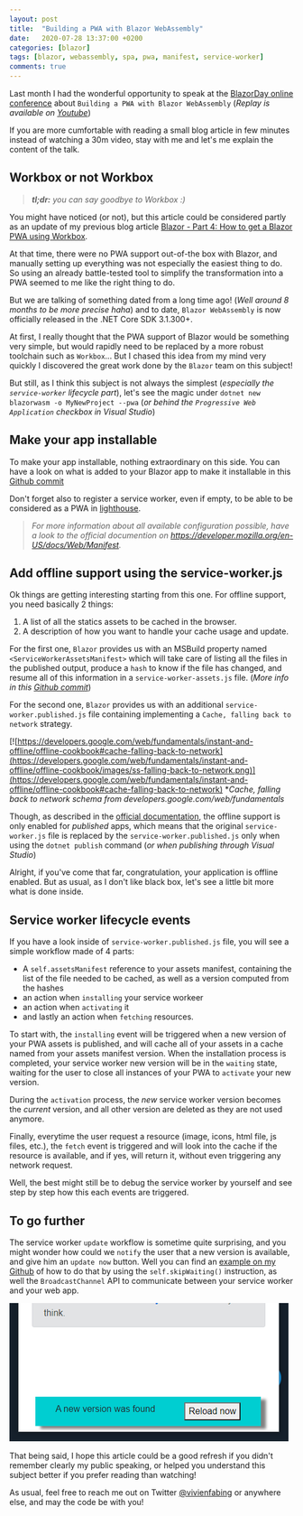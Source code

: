 ```yaml
---
layout: post
title:  "Building a PWA with Blazor WebAssembly"
date:   2020-07-28 13:37:00 +0200
categories: [blazor]
tags: [blazor, webassembly, spa, pwa, manifest, service-worker]
comments: true
---
```


Last month I had the wonderful opportunity to speak at the [BlazorDay online conference](https://www.blazorday.net/) about `Building a PWA with Blazor WebAssembly` (*Replay is available on [Youtube](https://youtu.be/XoizucRjxgU?t=18130)*)

If you are more cumfortable with reading a small blog article in few minutes instead of watching a 30m video, stay with me and let's me explain the content of the talk.

## Workbox or not Workbox

> ***tl;dr:** you can say goodbye to Workbox :)*

You might have noticed (or not), but this article could be considered partly as an update of my previous blog article [Blazor - Part 4: How to get a Blazor PWA using Workbox](https://www.vivienfabing.com/blazor/2019/10/31/blazor-how-to-get-a-blazor-pwa-using-workbox.html).

At that time, there were no PWA support out-of-the box with Blazor, and manually setting up everything was not especially the easiest thing to do. So using an already battle-tested tool to simplify the transformation into a PWA seemed to me like the right thing to do.

But we are talking of something dated from a long time ago! (*Well around 8 months to be more precise haha*) and to date, `Blazor WebAssembly` is now officially released in the .NET Core SDK 3.1.300+.

At first, I really thought that the PWA support of Blazor would be something very simple, but would rapidly need to be replaced by a more robust toolchain such as `Workbox`... 
But I chased this idea from my mind very quickly I discovered the great work done by the `Blazor` team on this subject! 

But still, as I think this subject is not always the simplest (*especially the `service-worker` lifecycle part*), let's see the magic under `dotnet new blazorwasm -o MyNewProject --pwa` (*or behind the `Progressive Web Application` checkbox in Visual Studio*)

## Make your app installable

To make your app installable, nothing extraordinary on this side.
You can have a look on what is added to your Blazor app to make it installable in this [Github commit](https://github.com/vfabing/presentation-2020-06-BlazorDay/commit/2055af5c708f9d980678fd9d5a994cd32c8cb4ba)

Don't forget also to register a service worker, even if empty, to be able to be considered as a PWA in [lighthouse](https://developers.google.com/web/tools/lighthouse).

> *For more information about all available configuration possible, have a look to the official documention on https://developer.mozilla.org/en-US/docs/Web/Manifest.*

## Add offline support using the service-worker.js

Ok things are getting interesting starting from this one.
For offline support, you need basically 2 things:
1) A list of all the statics assets to be cached in the browser.
2) A description of how you want to handle your cache usage and update.

For the first one, `Blazor` provides us with an MSBuild property named `<ServiceWorkerAssetsManifest>` which will take care of listing all the files in the published output, produce a `hash` to know if the file has changed, and resume all of this information in a `service-worker-assets.js` file. (*More info in this [Github commit](https://github.com/vfabing/presentation-2020-06-BlazorDay/commit/17bb7a1aa0d4a59e2acb90d6281ef6751fa93b77)*)

For the second one, `Blazor` provides us with an additional `service-worker.published.js` file containing implementing a `Cache, falling back to network` strategy.

[![https://developers.google.com/web/fundamentals/instant-and-offline/offline-cookbook#cache-falling-back-to-network](https://developers.google.com/web/fundamentals/instant-and-offline/offline-cookbook/images/ss-falling-back-to-network.png)](https://developers.google.com/web/fundamentals/instant-and-offline/offline-cookbook#cache-falling-back-to-network)
**Cache, falling back to network schema from developers.google.com/web/fundamentals*

Though, as described in the [official documentation](https://docs.microsoft.com/en-us/aspnet/core/blazor/progressive-web-app?view=aspnetcore-3.1&tabs=visual-studio#offline-support), the offline support is only enabled for *published* apps, which means that the original `service-worker.js` file is replaced by the `service-worker.published.js` only when using the `dotnet publish` command (*or when publishing through Visual Studio*)

Alright, if you've come that far, congratulation, your application is offline enabled.
But as usual, as I don't like black box, let's see a little bit more what is done inside.

## Service worker lifecycle events

If you have a look inside of `service-worker.published.js` file, you will see a simple workflow made of 4 parts:
- A `self.assetsManifest` reference to your assets manifest, containing the list of the file needed to be cached, as well as a version computed from the hashes
- an action when `installing` your service workeer
- an action when `activating` it
- and lastly an action when `fetching` resources.

To start with, the `installing` event will be triggered when a new version of your PWA assets is published, and will cache all of your assets in a cache named from your assets manifest version.
When the installation process is completed, your service worker new version will be in the `waiting` state, waiting for the user to close all instances of your PWA to `activate` your new version.

During the `activation` process, the *new* service worker version becomes the *current* version, and all other version are deleted as they are not used anymore.

Finally, everytime the user request a resource (image, icons, html file, js files, etc.), the `fetch` event is triggered and will look into the cache if the resource is available, and if yes, will return it, without even triggering any network request.

Well, the best might still be to debug the service worker by yourself and see step by step how this each events are triggered.

## To go further

The service worker `update` workflow is sometime quite surprising, and you might wonder how could we `notify` the user that a new version is available, and give him an `update now` button. Well you can find an [example on my Github](https://github.com/vfabing/presentation-2020-06-BlazorDay/commit/ed874f4ea688913faa0e29f1a8523f0e6818a392) of how to do that by using the `self.skipWaiting()` instruction, as well the `BroadcastChannel` API to communicate between your service worker and your web app.

![01-blazor-progressive-web-app-update-now-button.png](/assets/2020-07-28/01-blazor-progressive-web-app-update-now-button.png)

That being said, I hope this article could be a good refresh if you didn't remember clearly my public speaking, or helped you understand this subject better if you prefer reading than watching!

As usual, feel free to reach me out on Twitter [@vivienfabing](https://twitter.com/vivienfabing) or anywhere else, and may the code be with you!
